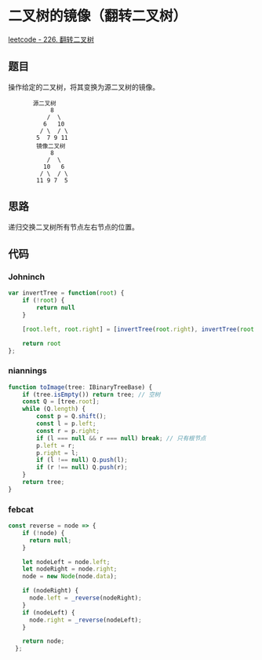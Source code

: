 # 二叉树的镜像（翻转二叉树）

[leetcode - 226. 翻转二叉树](https://leetcode-cn.com/problems/invert-binary-tree/)

## 题目
操作给定的二叉树，将其变换为源二叉树的镜像。
```
       源二叉树
    	    8
    	   /  \
    	  6   10
    	 / \  / \
    	5  7 9 11
    	镜像二叉树
    	    8
    	   /  \
    	  10   6
    	 / \  / \
    	11 9 7  5
```
## 思路
递归交换二叉树所有节点左右节点的位置。

## 代码

### Johninch
```js
var invertTree = function(root) {
    if (!root) {
        return null
	}

	[root.left, root.right] = [invertTree(root.right), invertTree(root.left)]

	return root
};
```

### niannings
```ts
function toImage(tree: IBinaryTreeBase) {
    if (tree.isEmpty()) return tree; // 空树
    const Q = [tree.root];
    while (Q.length) {
        const p = Q.shift();
        const l = p.left;
        const r = p.right;
        if (l === null && r === null) break; // 只有根节点
        p.left = r;
        p.right = l;
        if (l !== null) Q.push(l);
        if (r !== null) Q.push(r);
    }
    return tree;
}
```

### febcat
```js
const reverse = node => {
    if (!node) {
      return null;
    }

    let nodeLeft = node.left;
    let nodeRight = node.right;
    node = new Node(node.data);

    if (nodeRight) {
      node.left = _reverse(nodeRight);
    }
    if (nodeLeft) {
      node.right = _reverse(nodeLeft);
    }

    return node;
  };
```
